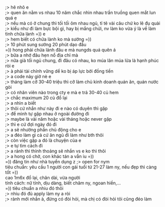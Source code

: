 ;> hê nhô e<br>
;> quen ăn nằm vs nhau 10 năm chắc nhìn nhau trần truồng quen mắt lun quá e<br>
;> nếu mà có ở chung thì tối tối ôm nhau ngủ, tỉ tê vài câu chứ ko lẽ đụ quài<br>
;> kiểu như đi làm bực bội gì, hay bị mắng chửi, nv làm ko vừa ý là về làm tình chữa lành =)) e<br>
;> hem biết có chửa lành ko mà sướng =))<br>
;> 10 phút sung sướng 20 phút dạo đầu<br>
=)) hong phải chửa lảnh đâu e mà nungds quá quên á<br>
;> bữa a nhớ đâu hẹn nổ địa chỉ mà<br>
;> nữa già tối ngủ chung, đi đâu có nhau, ko múa lân múa lửa là hạnh phúc ròi e<br>
;> à phải tài chính vững dể ko bị áp lực bởi đồng tiền<br>
;> a code nảy giờ nè e<br>
;> tháng làm cỡ 30-40 triệu thì cỡ làm chủ kinh doanh quán ăn, quán nước gòi<br>
;> có nhân viên nào trong cty e mà e trả 30-40 củ hem<br>
;> chắc maximum 20 củ đổ lại<br>
;> a nhìn a biết<br>
;> thôi cứ nhắn như này đi e nào có duyên thì gặp<br>
;> để mình tự gặp nhau ở ngoài đường đi<br>
;> maybe là vài năm hoặc vài tháng hoặc never gặp<br>
;> thì e cứ đợi ngày đó đi<br>
;> a sẽ nhường phần chủ động cho e<br>
;> a đéo làm gì cả cứ ăn ngủ đi làm như bth thôi<br>
;> còn việc gặp a đó là chuyện của e<br> 
;> e tự tìm cách đi<br>
;> a rảnh thì thỉnh thoảng sẽ nhắn vs e ko thì thôi<br>
;> a hong có chờ, con khác tán a vẫn iu =))<br>
=)) đăng tin như nhà tuyển dụng z
;> open for nym<br>
tiêu chuẩn:
yêu cầu 1 người con gái tuổi từ 21-27 làm ny, nếu đẹp thì càng tốt =))<br>
cao 1m6x đổ lại, chân dài, vừa người<br>
tính cách: nữ tính, dịu dàng, biết chăm ny, ngoan hiền,...<br>
=)) tiêu chuẩn a nhiu đó thôi<br>
;> nhiu đó đủ apply làm ny a ròi<br>
;> rảnh mới nhắn à, đừng có đòi hỏi, mà chị có đòi hỏi tôi cũng đéo làm
